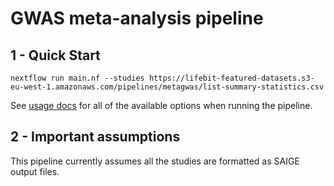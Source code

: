 # GWAS meta-analysis pipeline

## 1 - Quick Start

```
nextflow run main.nf --studies https://lifebit-featured-datasets.s3-eu-west-1.amazonaws.com/pipelines/metagwas/list-summary-statistics.csv
```

See [usage docs](docs/usage.md) for all of the available options when running the pipeline.

## 2 - Important assumptions

This pipeline currently assumes all the studies are formatted as SAIGE output files.

